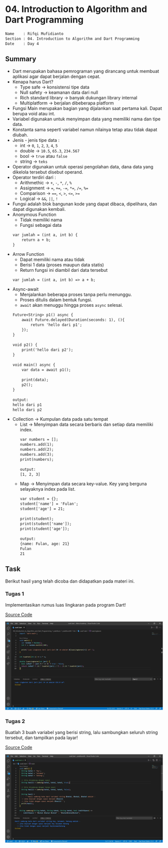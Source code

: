 # 04. Introduction to Algorithm and Dart Programming

```
Name    : Rifqi Mufidianto 
Section : 04. Introduction to Algorithm and Dart Programming
Date    : Day 4
```

## Summary
- Dart merupakan bahasa pemrograman yang dirancang untuk membuat aplikasi agar dapat berjalan dengan cepat.
- Kenapa harus Dart?
    - Type safe -> konsistensi tipe data
    - Null safety -> keamanan data dari null
    - Rich standard library -> banyak dukungan library internal
    - Multiplatform -> berjalan dibeberapa platform
- Fungsi Main merupakan bagian yang dijalankan saat pertama kali. Dapat berupa void atau int.
- Variabel digunakan untuk menyimpan data yang memiliki nama dan tipe data.
- Konstanta sama seperti variabel namun nilainya tetap atau tidak dapat diubah.
- Jenis - jenis tipe data :
    - int -> `0`, `1`, `2`, `3`, `4`, `5`
    - double -> `10.5`, `65.3`, `234.567`
    - bool -> `true` atau `false`
    - string -> `teks`
- Operator digunakan untuk operasi pengolahan data, dana data yang dikelola tersebut disebut operand.
- Operator terdiri dari :
    - Arithmethic -> `+`, `-`, `*`, `/`, `%`
    - Assignment -> `=`, `+=`, `-=`, `*=`, `/=`, `%=`
    - Comparison -> `==`, `<`, `>`, `<=`, `>=`
    - Logical -> `&&`, `||`, `!`
- Fungsi adalah blok bangunan kode yang dapat dibaca, dipelihara, dan dapat digunakan kembali.
- Anonymous Function
    - Tidak memiliki nama
    - Fungsi sebagai data
    ```
    var jumlah = (int a, int b) {
        return a + b;
    }
    ```
- Arrow Function
    - Dapat memiliki nama atau tidak
    - Berisi 1 data (proses maupun data statis)
    - Return fungsi ini diambil dari data tersebut
    ```
    var jumlah = (int a, int b) => a + b;
    ```
- Async-await
    - Menjalankan beberapa proses tanpa perlu menunggu.
    - Proses ditulis dalam bentuk fungsi.
    - `await` akan menuggu hingga proses `async` selesai.
    ```
    Future<String> p1() async {
        await Future.delayed(Duration(seconds: 1), (){
            return 'hello dari p1';
        });
    }

    void p2() {
        print('hello dari p2');
    }

    void main() async {
        var data = await p1();

        print(data);
        p2();
    }

    output: 
    hello dari p1
    hello dari p2
    ```
- Collection -> Kumpulan data pada satu tempat
    - List -> Menyimpan data secara berbaris dan setiap data memiliki index.
        ```
        var numbers = [];
        numbers.add(1);
        numbers.add(2);
        numbers.add(3);
        print(numbers);

        output:
        [1, 2, 3]
        ```
    - Map -> Menyimpan data secara key-value. Key yang berguna selayaknya index pada list.
        ```
        var student = {};
        student['name'] = 'Fulan';
        student['age'] = 21;

        print(student);
        print(student['name']);
        print(student['age']);

        output:
        {name: Fulan, age: 21}
        Fulan
        21
        ```

## Task
Berikut hasil yang telah dicoba dan didapatkan pada materi ini.

### Tugas 1
Implementasikan rumus luas lingkaran pada program Dart!

[Source Code](./praktikum/praktikum04/bin/soal1.dart)

![Screenshoots Tugas 1](./screenshoots/tugas1.jpg)

### Tugas 2
Buatlah 3 buah variabel yang berisi string, lalu sambungkan seluruh string  tersebut, dan tampilkan pada layar!

[Source Code](./praktikum/praktikum04/bin/soal2.dart)

![Screenshoots Tugas 2](./screenshoots/tugas2.jpg)